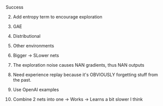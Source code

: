 Success

2. Add entropy term to encourage exploration
3. GAE
4. Distributional 
5. Other environments 
6. Bigger -> SLower nets
7. The exploration noise causes NAN gradients, thus NAN outputs
8. Need experience replay because it's OBVIOUSLY forgetting stuff from the past. 
9. Use OpenAI examples



1. Combine 2 nets into one -> Works -> Learns a bit slower I think